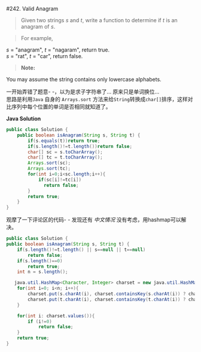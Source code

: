 #242. Valid Anagram

><p><p>Given two strings <i>s</i> and <i>t</i>, write a function to determine if <i>t</i> is an anagram of <i>s</i>.</p> 

><p>For example,<br>
<i>s</i> = "anagram", <i>t</i> = "nagaram", return true.<br>
<i>s</i> = "rat", <i>t</i> = "car", return false.
</p>

><p><b>Note:</b><br>
You may assume the string contains only lowercase alphabets.</p>

一开始弄错了题意- -，以为是求子字符串了... 原来只是单词换位...  
思路是利用`Java` 自身的 `Arrays.sort` 方法来给`String`转换成`char[]`排序，这样对比序列中每个位置的单词是否相同就知道了。


**Java Solution**
```java
public class Solution {
    public boolean isAnagram(String s, String t) {
        if(s.equals(t))return true;
        if(s.length()!=t.length())return false;
        char[] sc = s.toCharArray();
        char[] tc = t.toCharArray();
        Arrays.sort(sc);
        Arrays.sort(tc);
        for(int i=0;i<sc.length;i++){
            if(sc[i]!=tc[i])
              return false;
        }
        return true;
    }
}
```


观摩了一下评论区的代码- - 发现还有 *中文情况* 没有考虑，用hashmap可以解决。

```java
public class Solution {
public boolean isAnagram(String s, String t) {
    if(s.length()!=t.length() || s==null || t==null)
        return false;
    if(s.length()==0)
        return true;
    int n = s.length();

   java.util.HashMap<Character, Integer> charset = new java.util.HashMap<Character, Integer>();
    for(int i=0; i<n; i++){
        charset.put(s.charAt(i), charset.containsKey(s.charAt(i)) ? charset.get(s.charAt(i))+1 : 1);
        charset.put(t.charAt(i), charset.containsKey(t.charAt(i)) ? charset.get(t.charAt(i))-1 : -1);
    }

    for(int i: charset.values()){
        if (i!=0)
            return false;
    }
    return true;
}
```